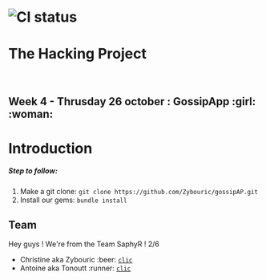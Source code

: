 # ![CI status](http://oi68.tinypic.com/ngf2uo.jpg)    
#  The Hacking Project
<br/>
<h2>Week 4 - Thrusday 26 october : GossipApp :girl: :woman: </h2>

<body>

<h1>Introduction</h1>

<h5>
 Step to follow:
 </h5>
<ol>
 <li>Make a git clone: <code>git clone https://github.com/Zybouric/gossipAP.git</code></li>
 <li>Install our gems: <code>bundle install</code></li>

</ol>

  <h2>Team</h2>

 <p>Hey guys ! We're from the Team SaphyR ! 2/6</p>
<ul>

<li>Christine aka Zybouric :beer: <a href="https://github.com/Zybouric"><code>clic</code></a><br/></li>
<li>Antoine aka Tonoutt :runner:  <a href="https://github.com/tonoutt"><code>clic</code></a><br/></li>
</ul>

</body>
